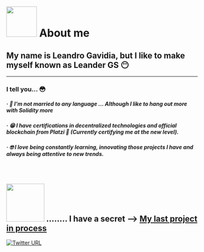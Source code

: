 # <img width="80" src="https://media.giphy.com/media/wIUQQ07BHzDry/giphy.gif"></img> About me 
## My name is Leandro Gavidia, but I like to make myself known as Leander GS 😶

---

### I tell you... 😳

##### · 🤗 I'm not married to any language ... Although I like to hang out more with Solidity more 
##### · 😁 I have certifications in decentralized technologies and official blockchain from Platzi 💚 (Currently certifying me at the new level).
##### · 🤓 I love being constantly learning, innovating those projects I have and always being attentive to new trends.

<br>

## <img src="https://media.giphy.com/media/1qeMVoOlGWcL0CIYw3/giphy.gif" width="100"></img> ........ I have a secret --> [My last project in process](https://twitter.com/Leander_GS/status/1466605466620989442)

[![Twitter URL](https://img.shields.io/twitter/url?color=%231DA1F2&label=Twitter%20-%20Leander_GS&logo=Twitter&style=for-the-badge&url=https%3A%2F%2Ftwitter.com%2FLeander_GS)](https://twitter.com/Leander_GS)
<!--
**LeanderGS/LeanderGS** is a ✨ _special_ ✨ repository because its `README.md` (this file) appears on your GitHub profile.

Here are some ideas to get you started:

- 🔭 I’m currently working on ...
- 🌱 I’m currently learning ...
- 👯 I’m looking to collaborate on ...![68747470733a2f2f6d656469612e67697068792e636f6d2f6d656469612f3171654d566f4f6c4757634c3043495977332f67697068792e676966](https://user-images.githubusercontent.com/93232139/144684120-42f222e4-b5cd-41ad-8be2-0b63d793ea8a.gif)

- 🤔 I’m looking for help with ...
- 💬 Ask me about ...
- 📫 How to reach me: ...
- 😄 Pronouns: ...
- ⚡ Fun fact: ...
-->
